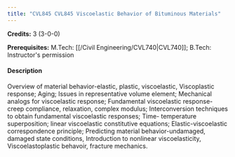 ```yaml
---
title: "CVL845 CVL845 Viscoelastic Behavior of Bituminous Materials"
---
```

**Credits:** 3 (3-0-0)

**Prerequisites:** M.Tech: [[/Civil Engineering/CVL740|CVL740]]; B.Tech: Instructor's permission

#### Description
Overview of material behavior-elastic, plastic, viscoelastic, Viscoplastic response; Aging; Issues in representative volume element; Mechanical analogs for viscoelastic response; Fundamental viscoelastic response- creep compliance, relaxation, complex modulus; Interconversion techniques to obtain fundamental viscoelastic responses; Time- temperature superposition; linear viscoelastic constitutive equations; Elastic-viscoelastic correspondence principle; Predicting material behavior-undamaged, damaged state conditions, Introduction to nonlinear viscoelasticity, Viscoelastoplastic behavoir, fracture mechanics.